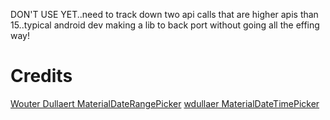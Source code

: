 

DON'T USE YET..need to track down two api calls that are higher apis than 15..typical 
android dev making a lib to back port without going all the effing way!

Credits
=======

[Wouter Dullaert MaterialDateRangePicker]()
[wdullaer MaterialDateTimePicker]()